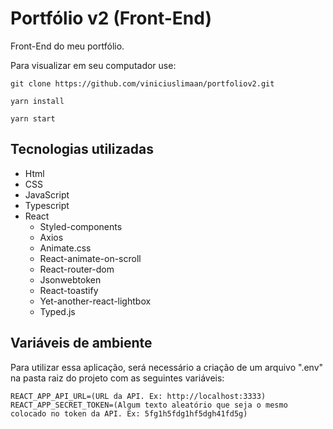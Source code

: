 # Portfólio v2 (Front-End)
Front-End do meu portfólio.

Para visualizar em seu computador use:

```
git clone https://github.com/viniciuslimaan/portfoliov2.git

yarn install

yarn start
```

## Tecnologias utilizadas
* Html
* CSS
* JavaScript
* Typescript
* React
    * Styled-components
    * Axios
    * Animate.css
    * React-animate-on-scroll
    * React-router-dom
    * Jsonwebtoken
    * React-toastify
    * Yet-another-react-lightbox
    * Typed.js

## Variáveis de ambiente
Para utilizar essa aplicação, será necessário a criação de um arquivo ".env" na pasta raiz do projeto com as seguintes variáveis:

```
REACT_APP_API_URL=(URL da API. Ex: http://localhost:3333)
REACT_APP_SECRET_TOKEN=(Algum texto aleatório que seja o mesmo colocado no token da API. Ex: 5fg1h5fdg1hf5dgh41fd5g)
```
